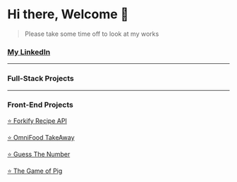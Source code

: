 # Hi there, Welcome 👋
> Please take some time off to look at my works

### [My LinkedIn](https://www.linkedin.com/in/jordan-uchej/)

***

### Full-Stack Projects

***

### Front-End Projects

[⭐️ Forkify Recipe API](https://uche-jordy-forkify.netlify.app/)

[⭐️ OmniFood TakeAway](https://uche-jordy-omnifood.netlify.app/)

[⭐️ Guess The Number](https://uche-jordy-guess-my-number.netlify.app/)

[⭐️ The Game of Pig](https://uche-jordy-game-of-pig.netlify.app/)


<!--

**Here are some ideas to get you started:**

🙋‍♀️ A short introduction - what is your organization all about?
🌈 Contribution guidelines - how can the community get involved?
👩‍💻 Useful resources - where can the community find your docs? Is there anything else the community should know?
🍿 Fun facts - what does your team eat for breakfast?
🧙 Remember, you can do mighty things with the power of [Markdown](https://docs.github.com/github/writing-on-github/getting-started-with-writing-and-formatting-on-github/basic-writing-and-formatting-syntax)
-->
